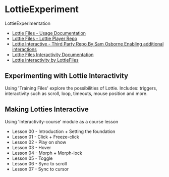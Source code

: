 # LottieExperiment
LottieExperimentation
- [Lottie Files - Usage Documentation](https://lottiefiles.github.io/lottie-player/usage.html)
- [Lottie Files - Lottie Player Repo](https://github.com/LottieFiles/lottie-player)
- [Lottie Interactive - Third Party Repo By Sam Osborne Enabling additional interactions](https://github.com/samuelOsborne/Lottie-interactive)
- [Lottie Files Interactivity Documentation](https://lottiefiles.com/interactivity)
- [Lottie interactivity by LottieFiles](https://github.com/LottieFiles/lottie-interactivity)

## Experimenting with Lottie Interactivity
Using 'Training Files' explore the possibilities of Lottie. Includes: triggers, interactivity such as scroll, loop, timeouts, mouse position and more.

## Making Lotties Interactive 
Using 'Interactivity-course' module as a course lesson

- Lesson 00 - Introduction + Setting the foundation
- Lesson 01 - Click + Freeze-click
- Lesson 02 - Play on show 
- Lesson 03 - Hover
- Lesson 04 - Morph + Morph-lock
- Lesson 05 - Toggle
- Lesson 06 - Sync to scroll
- Lesson 07 - Sync to cursor
